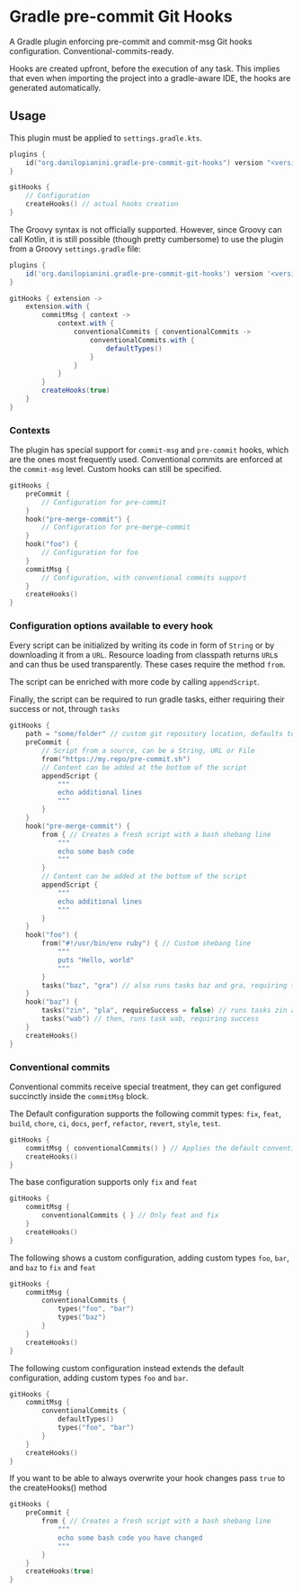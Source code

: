# Gradle pre-commit Git Hooks

A Gradle plugin enforcing pre-commit and commit-msg Git hooks configuration. Conventional-commits-ready.

Hooks are created upfront, before the execution of any task.
This implies that even when importing the project into a gradle-aware IDE,
the hooks are generated automatically.

## Usage

This plugin must be applied to `settings.gradle.kts`.

```kotlin
plugins {
    id("org.danilopianini.gradle-pre-commit-git-hooks") version "<version>"
}

gitHooks {
    // Configuration
    createHooks() // actual hooks creation
}
```

The Groovy syntax is not officially supported.
However, since Groovy can call Kotlin, it is still possible
(though pretty cumbersome)
to use the plugin from a Groovy `settings.gradle` file:

```groovy
plugins {
    id('org.danilopianini.gradle-pre-commit-git-hooks') version '<version>'
}

gitHooks { extension ->
    extension.with {
        commitMsg { context ->
            context.with {
                conventionalCommits { conventionalCommits ->
                    conventionalCommits.with {
                        defaultTypes()
                    }
                }
            }
        }
        createHooks(true)
    }
}
```

### Contexts

The plugin has special support for `commit-msg` and `pre-commit` hooks, which are the ones most frequently used.
Conventional commits are enforced at the `commit-msg` level.
Custom hooks can still be specified.

```kotlin
gitHooks {
    preCommit {
        // Configuration for pre-commit
    }
    hook("pre-merge-commit") {
        // Configuration for pre-merge-commit
    }
    hook("foo") {
        // Configuration for foo
    }
    commitMsg {
        // Configuration, with conventional commits support
    } 
    createHooks()
}
```

### Configuration options available to every hook

Every script can be initialized by writing its code in form of `String`
or by downloading it from a `URL`.
Resource loading from classpath returns `URL`s and can thus be used transparently.
These cases require the method `from`.

The script can be enriched with more code by calling `appendScript`.

Finally, the script can be required to run gradle tasks,
either requiring their success or not, through `tasks`

```kotlin
gitHooks {
    path = "some/folder" // custom git repository location, defaults to the local project and scans the parents 
    preCommit {
        // Script from a source, can be a String, URL or File 
        from("https://my.repo/pre-commit.sh")
        // Content can be added at the bottom of the script
        appendScript {
            """
            echo additional lines
            """
        }
    }
    hook("pre-merge-commit") {
        from { // Creates a fresh script with a bash shebang line
            """
            echo some bash code
            """
        }
        // Content can be added at the bottom of the script
        appendScript {
            """
            echo additional lines
            """
        }
    }
    hook("foo") {
        from("#!/usr/bin/env ruby") { // Custom shebang line
            """
            puts "Hello, world"
            """
        }
        tasks("baz", "gra") // also runs tasks baz and gra, requiring their success
    }
    hook("baz") {
        tasks("zin", "pla", requireSuccess = false) // runs tasks zin and pla, ignoring failure
        tasks("wab") // then, runs task wab, requiring success
    }
    createHooks()
}
```

### Conventional commits

Conventional commits receive special treatment,
they can get configured succinctly inside the `commitMsg` block.

The Default configuration supports the following commit types:
`fix`, `feat`, `build`, `chore`, `ci`, `docs`, `perf`, `refactor`, `revert`, `style`, `test`.

```kotlin
gitHooks {
    commitMsg { conventionalCommits() } // Applies the default conventional commits configuration
    createHooks()
}
```

The base configuration supports only `fix` and `feat`

```kotlin
gitHooks {
    commitMsg {
        conventionalCommits { } // Only feat and fix
    }
    createHooks()
}
```

The following shows a custom configuration,
adding custom types `foo`, `bar`, and `baz` to `fix` and `feat`

```kotlin
gitHooks {
    commitMsg {
        conventionalCommits {
            types("foo", "bar") 
            types("baz")
        }
    }
    createHooks()
}
```

The following custom configuration instead extends the default configuration,
adding custom types `foo` and `bar`.

```kotlin
gitHooks {
    commitMsg {
        conventionalCommits {
            defaultTypes()
            types("foo", "bar") 
        }
    }
    createHooks()
}
```

If you want to be able to always overwrite your hook changes pass `true` to the createHooks() method
```kotlin
gitHooks {
    preCommit {
        from { // Creates a fresh script with a bash shebang line
            """
            echo some bash code you have changed
            """
        }
    }
    createHooks(true)
}
```
